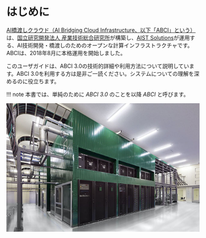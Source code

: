 # はじめに

[AI橋渡しクラウド（AI Bridging Cloud Infrastructure、以下「ABCI」という）](https://abci.ai/ja/)は、[国立研究開発法人 産業技術総合研究所](https://www.aist.go.jp/)が構築し、[AIST Solutions](https://www.aist-solutions.co.jp/)が運用する、AI技術開発・橋渡しのためのオープンな計算インフラストラクチャです。ABCIは、2018年8月に本格運用を開始しました。

このユーザガイドは、ABCI 3.0の技術的詳細や利用方法について説明しています。ABCI 3.0を利用する方は是非ご一読ください。システムについての理解を深めるのに役立ちます。

!!! note
    本書では、単純のために *ABCI 3.0* のことを以降 *ABCI* と呼びます。

![ABCI Overview](img/abci_dc.jpg)
